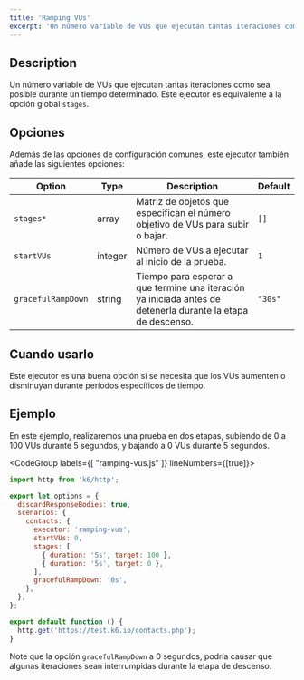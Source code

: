 ```yaml
---
title: 'Ramping VUs'
excerpt: 'Un número variable de VUs que ejecutan tantas iteraciones como sea posible durante un tiempo determinado. Este ejecutor es equivalente a la opción global `stages`.'
---
```


## Description

Un número variable de VUs que ejecutan tantas iteraciones como sea posible durante un tiempo determinado. Este ejecutor es equivalente a la opción global `stages`.

## Opciones

Además de las opciones de configuración comunes, este ejecutor también añade las siguientes opciones:

| Option             | Type    | Description                                                                                    | Default |
| ------------------ | ------- | ---------------------------------------------------------------------------------------------- | ------- |
| `stages*`          | array   | Matriz de objetos que especifican el número objetivo de VUs para subir o bajar.                  | `[]`    |
| `startVUs`         | integer | Número de VUs a ejecutar al inicio de la prueba.                                                            | `1`     |
| `gracefulRampDown` | string  | Tiempo para esperar a que termine una iteración ya iniciada antes de detenerla durante la etapa de descenso. | `"30s"` |

## Cuando usarlo

Este ejecutor es una buena opción si se necesita que los VUs aumenten o disminuyan durante períodos específicos de tiempo.

## Ejemplo

En este ejemplo, realizaremos una prueba en dos etapas, subiendo de 0 a 100 VUs durante 5 segundos, y bajando a 0 VUs durante 5 segundos.

<CodeGroup labels={[ "ramping-vus.js" ]} lineNumbers={[true]}>

```javascript
import http from 'k6/http';

export let options = {
  discardResponseBodies: true,
  scenarios: {
    contacts: {
      executor: 'ramping-vus',
      startVUs: 0,
      stages: [
        { duration: '5s', target: 100 },
        { duration: '5s', target: 0 },
      ],
      gracefulRampDown: '0s',
    },
  },
};

export default function () {
  http.get('https://test.k6.io/contacts.php');
}
```

</CodeGroup>

Note que la opción `gracefulRampDown` a 0 segundos, podría causar que algunas iteraciones sean interrumpidas durante la etapa de descenso.
